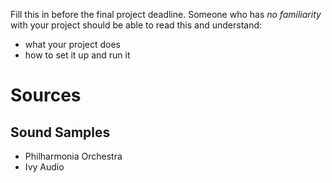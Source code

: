 Fill this in before the final project deadline. Someone who has _no familiarity_ with your project should be able to read this and understand:
* what your project does
* how to set it up and run it

# Sources
## Sound Samples
* Philharmonia Orchestra
* Ivy Audio
